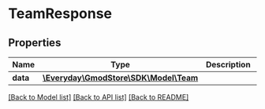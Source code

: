 # TeamResponse

## Properties
Name | Type | Description | Notes
------------ | ------------- | ------------- | -------------
**data** | [**\Everyday\GmodStore\SDK\Model\Team**](Team.md) |  | [optional] 

[[Back to Model list]](../../README.md#documentation-for-models) [[Back to API list]](../../README.md#documentation-for-api-endpoints) [[Back to README]](../../README.md)

